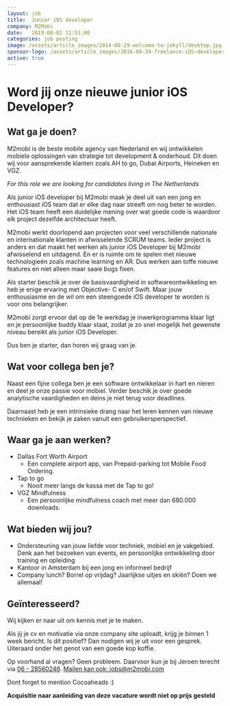 ```yaml
---
layout: job
title:  Junior iOS developer
company: M2Mobi
date:   2019-08-02 11:51:00
categories: job posting
image: /assets/article_images/2014-08-29-welcome-to-jekyll/desktop.jpg
sponsor-logo: /assets/article_images/2016-08-24-freelance-iOS-developer/m2mobi.jpg
active: true
---
```


Word jij onze nieuwe junior iOS Developer?
===================================

## Wat ga je doen?

M2mobi is de beste mobile agency van Nederland en wij ontwikkelen mobiele oplossingen van strategie tot development & onderhoud. Dit doen wij voor aansprekende klanten zoals AH to go, Dubai Airports, Heineken en VGZ.

*For this role we are looking for candidates living in The Netherlands*

Als junior iOS developer bij M2mobi maak je deel uit van een jong en enthousiast iOS team dat er elke dag naar streeft om nog beter te worden. Het iOS team heeft een duidelijke mening over wat goede code is waardoor elk project dezelfde architectuur heeft.

M2mobi werkt doorlopend aan projecten voor veel verschillende nationale en internationale klanten in afwisselende SCRUM teams. Ieder project is anders en dat maakt het werken als junior iOS Developer bij M2mobi afwisselend en uitdagend. En er is ruimte om te spelen met nieuwe technologieën zoals machine learning en AR. Dus werken aan toffe nieuwe features en niet alleen maar saaie bugs fixen.

Als starter beschik je over de basisvaardigheid in softwareontwikkeling en heb je enige ervaring met Objective- C en/of Swift. Maar jouw enthousiasme en de wil om een steengoede iOS developer te worden is voor ons belangrijker.

M2mobi zorgt ervoor dat op de 1e werkdag je inwerkprogramma klaar ligt en je persoonlijke buddy klaar staat, zodat je zo snel mogelijk het gewenste niveau bereikt als junior iOS Developer.

Dus ben je starter, dan horen wij graag van je.

## Wat voor collega ben je?

Naast een fijne collega ben je een software ontwikkelaar in hart en nieren en deel je onze passie voor mobiel. Verder beschik je over goede analytische vaardigheden en deins je niet terug voor deadlines.

Daarnaast heb je een intrinsieke drang naar het leren kennen van nieuwe technieken en bekijk je zaken vanuit een gebruikersperspectief.

## Waar ga je aan werken?

- Dallas Fort Worth Airport
    - Een complete airport app, van Prepaid-parking tot Mobile Food Ordering.
- Tap to go
    - Nooit meer langs de kassa met de Tap to go!
- VGZ Mindfulness
    - Een persoonlijke mindfulness coach met meer dan 680.000 downloads.

## Wat bieden wij jou?

- Ondersteuning van jouw liefde voor techniek, mobiel en je vakgebied. Denk aan het bezoeken van events, en persoonlijke ontwikkeling door training en opleiding
- Kantoor in Amsterdam bij een jong en informeel bedrijf
- Company lunch? Borrel op vrijdag? Jaarlijkse uitjes en skiën? Doen we allemaal!

## Geïnteresseerd?

Wij kijken er naar uit om kennis met je te maken.

Als jij je cv en motivatie via onze company site uploadt, krijg je binnen 1 week bericht. Is dit positief? Dan nodigen wij je uit voor een gesprek. Uiteraard onder het genot van een goede kop koffie.

Op voorhand al vragen? Geen probleem. Daarvoor kun je bij Jeroen terecht via [06 - 28560246](tel:+31628560246). [Mailen kan ook: jobs@m2mobi.com](mailto:jobs@m2mobi.com)

Dont forget to mention Cocoaheads :)

**Acquisitie naar aanleiding van deze vacature wordt niet op prijs gesteld**